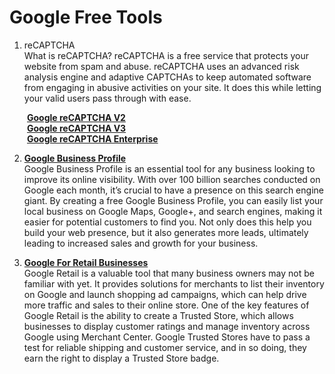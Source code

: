 # Google Free Tools

1. reCAPTCHA
<br>What is reCAPTCHA? reCAPTCHA is a free service that protects your website from spam and abuse. reCAPTCHA uses an advanced risk analysis engine and adaptive CAPTCHAs to keep automated software from engaging in abusive activities on your site. It does this while letting your valid users pass through with ease.


&emsp;&emsp;**[Google reCAPTCHA V2](https://www.google.com/recaptcha/admin/create)**
<br>&emsp;&emsp;**[Google reCAPTCHA V3](https://www.google.com/recaptcha/admin/create)**
<br>&emsp;&emsp;**[Google reCAPTCHA Enterprise](https://console.cloud.google.com/security/recaptcha)**

2. **[Google Business Profile](https://www.google.com/business/)**
<br>Google Business Profile is an essential tool for any business looking to improve its online visibility. With over 100 billion searches conducted on Google each month, it’s crucial to have a presence on this search engine giant.
By creating a free Google Business Profile, you can easily list your local business on Google Maps, Google+, and search engines, making it easier for potential customers to find you.
Not only does this help you build your web presence, but it also generates more leads, ultimately leading to increased sales and growth for your business.

3. **[Google For Retail Businesses](https://www.google.com/retail/solutions/merchant-center/)**
<br>Google Retail is a valuable tool that many business owners may not be familiar with yet. It provides solutions for merchants to list their inventory on Google and launch shopping ad campaigns, which can help drive more traffic and sales to their online store.
One of the key features of Google Retail is the ability to create a Trusted Store, which allows businesses to display customer ratings and manage inventory across Google using Merchant Center. Google Trusted Stores have to pass a test for reliable shipping and customer service, and in so doing, they earn the right to display a Trusted Store badge.

